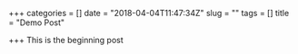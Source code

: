 +++
categories = []
date = "2018-04-04T11:47:34Z"
slug = ""
tags = []
title = "Demo Post"

+++
This is the beginning post